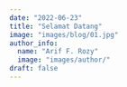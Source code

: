 ```yaml
---
date: "2022-06-23"
title: "Selamat Datang"
image: "images/blog/01.jpg"
author_info: 
  name: "Arif F. Rozy"
  image: "images/author/"
draft: false
---
```

